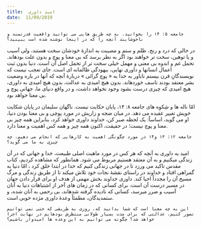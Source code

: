 ```yaml
---
title:  امیدِ داوری
date:  11/09/2019
---
```


`جامعه ۵: ۱۴ را بخوانید. به چه طریق هایی می توانید واقعیت قدرتمند و ناخوشایند آنچه را که در اینجا نوشته شده است ببینید؟`

در حالی که درد و رنج، ظلم و ستم و مصیبت به اندازهٔ خودشان سخت هستند، ولی آسیب و یا توهین، سخت تر خواهند بود اگر به نظر برسد که بی معنا و پوچ و بدون علت بودهاند. تحمل غم و اندوه بی معنی و مهمل خیلی سخت تر از تحمل اصل آن است. دنیا بدون ثبت اعمال انسانها و داوری نهایی، بیهودگی ظالمانه ای است. جای تعجب نیست که نویسندگانِ قرن بیستم ناباور به خدا به « پوچ گرائی » دربارهٔ آنچه که آنها در باره وضعیت بشر معتقد بودند تاسف خوردهاند. بدون هیچ امیدی به عدالت، بدون هیچ امیدی به داوری، هیچ امیدی که چیزی درست بشود وجود نخواهد داشت، و در واقع دنیای ما، جهانی پوچ و بی معنا خواهد بود.

امّا ناله ها و شِکوِه های جامعه ۸: ۱۴، پایان حکایت نیست. ناگهان سلیمان در پایان شکایت خویش تغییر عقیده می دهد. در میان ضجه و زاریش در مورد پوچی و بی معنا بودن دنیا، او می گوید، اساساً: یک لحظه صبر کن، خداوند داوری خواهد کرد، بنابراین همه چیز بی معنا و پوچ نیست؛ در حقیقت، اکنون همه چیز و همه کس اهمیت و معنا دارد.

`جامعه ۱۲: ۱۳ و۱۴ در مورد چگونگی اهمیت به کارهایی که انجام می دهیم، چه چیزی به ما می گوید؟`

امید به داوری به آنچه که هر کس در مورد ماهیت اصلی طبیعت، خدا و جهانی که در آن زندگی میکنیم و به آن معتقد هستیم مربوط می شود. همانطور که مشاهده کردیم، کتاب مقدس تاکید می ورزد تا در جهانی زندگی کنیم که خدا در ابتدا خلق کرد ، امّا دنیا به گمراهی افتاد و خداوند در راستای نقشهٔ نجات خود تلاش میکند تا از طریق زندگی و مرگ مسیح آن را مجدداً احیا کند. داوری خداوند بخش مهمی از هدف او برای قرار دادن جهان در مسیر درست آن است. برای کسانی که در زمان های آخر از اشتباهات دنیا به آنان آسیب و ضرر میرسد، کسانی که نادیده گرفته شدهاند، بی رحمی به آنان شده، و ستمدیدگان، مطمئاً وعدهٔ داوری مژده خوبی است.

`این به چه معنا است که شما بدانید که، روزی به طریقی که حتی نمی توانیم تصور کنیم، عدالتی که برای مدت بسیار طولانی منتظرش بودهایم در نهایت اجرا خواهد شد؟ چگونه می توانیم به این وعده ها امیدوار باشیم؟`